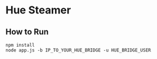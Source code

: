 # Hue Steamer

## How to Run

    npm install
    node app.js -b IP_TO_YOUR_HUE_BRIDGE -u HUE_BRIDGE_USER
